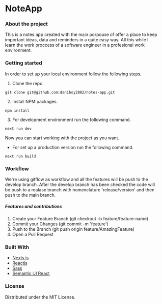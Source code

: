 NoteApp 
===============
### About the project

This is a notes app created with the main porpouse of
offer a place to keep important ideas, data and reminders in a quite easy way. All this while I learn the work proccess of a software engineer in a profesional work environment.  

### Getting started

In order to set up your local environment follow the following steps.
1. Clone the repo.

```
git clone git@github.com:daniboy2802/notes-app.git
```

2. Install NPM packages.
```
npm install
```
3. For development environment run the following command.
```
next run dev
```
Now you can start working with the project as you want.  
  

- For set up a production version run the following command.
```
next run build
```

### Workflow

We're using gitflow as workflow and all the features will be push to the develop branch. After the develop branch has been checked the code will be push to a realase branch with nomenclature 'release/version' and then push to the main branch. 

##### Features and contributions

1. Create your Feature Branch (git checkout -b feature/feature-name)
2. Commit your Changes (git commit -m 'feature')
3. Push to the Branch (git push origin feature/AmazingFeature)
4. Open a Pull Request


### Built With

- [Nexts.js](https://nextjs.org/ "Next.js")
- [Reactjs](https://es.reactjs.org/ "React.js")
- [Sass](https://sass-lang.com/ "Sass")
- [Semantic UI React](https://react.semantic-ui.com/ "Semantic UI React")

### License

Distributed under the MIT License.  